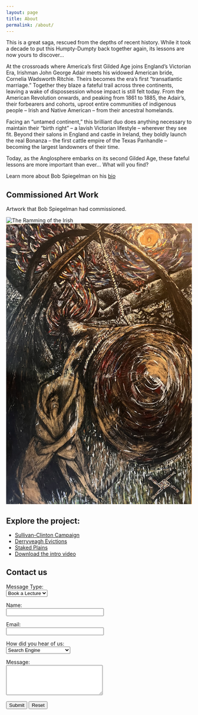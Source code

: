 ```yaml
---
layout: page
title: About
permalink: /about/
---
```

This is a great saga, rescued from the depths of recent history. While it took a decade to put this Humpty-Dumpty back together again, its lessons are now yours to discover…

At the crossroads where America’s first Gilded Age joins England’s Victorian Era, Irishman John George Adair meets his widowed American bride, Cornelia Wadsworth Ritchie. Theirs becomes the era’s first “transatlantic marriage.” Together they blaze a fateful trail across three continents, leaving a wake of dispossession whose impact is still felt today. From the American Revolution onwards, and peaking from 1861 to 1885, the Adair’s, their forbearers and cohorts, uproot entire communities of indigenous people – Irish and Native American – from their ancestral homelands.

Facing an “untamed continent,” this brilliant duo does anything necessary to maintain their “birth right” – a lavish Victorian lifestyle – wherever they see fit. Beyond their salons in England and castle in Ireland, they boldly launch the real Bonanza – the first cattle empire of the Texas Panhandle – becoming the largest landowners of their time.

Today, as the Anglosphere embarks on its second Gilded Age, these fateful lessons are more important than ever… What will you find?

Learn more about Bob Spiegelman on his [bio](http://www.sullivanclinton.com/bio/)

## Commissioned Art Work
Artwork that Bob Spiegelman had commissioned.

![The Ramming of the Irish](/images/ramming-irish.jpg) 
![The Slaughter of Cheyenne](/images/slaughter-of-Cheyenne.jpg)

## Explore the project:
 - [Sullivan-Clinton Campaign](https://www.sullivanclinton.com "Sullivan-Clinton Campaign")
 - [Derryveagh Evictions](https://www.derryveagh.com "Derryveagh Evictions")
 - [Staked Plains](https://www.stakedplains.com "Staked Plains")
 - [Download the intro video](/vidoes/intro.mp4)


## Contact us

<form id="contactform" action="https://formspree.io/f/xpznyloy" method="post"> <!--UPDATE ACTION-->
<p><label for="Subject">Message Type:</label><br />
<select name="Subject" id="Subject">
<option selected="selected">Book a Lecture</option>
<option>Info</option>
<option>Inquiry</option>
<option>Proposal</option>
</select></p>
<p><label for="name">Name:</label><br /> <input type="text" name="Name" id="name" size="30" /><br /></p>
	<p><label for="email">Email:</label><br /><input type="text" name="Email" id="email" size="30" /><br /></p>
<p><label for="Heard_Of">How did you hear of us:</label><br />
     <select name="Heard_Of" id="Heard_Of">
	 <option selected="selected">Search Engine</option>
	 <option>Friend</option>
	 <option>Referral from another site</option>
	 <option>Email</option>
	</select></p>
	<p><label for="comment">Message:</label><br /><textarea name="Comment" id="comment" rows="5" cols="30"></textarea><br /></p>
	<p><input type="submit" value="Submit" /> <input type="reset" value="Reset" name="reset" /></p>
</form>

